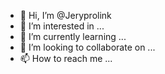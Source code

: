 - 👋 Hi, I’m @Jeryprolink
- 👀 I’m interested in ...
- 🌱 I’m currently learning ...
- 💞️ I’m looking to collaborate on ...
- 📫 How to reach me ...

<!---
Jeryprolink/Jeryprolink is a ✨ special ✨ repository because its `README.md` (this file) appears on your GitHub profile.
You can click the Preview link to take a look at your changes.
--->
